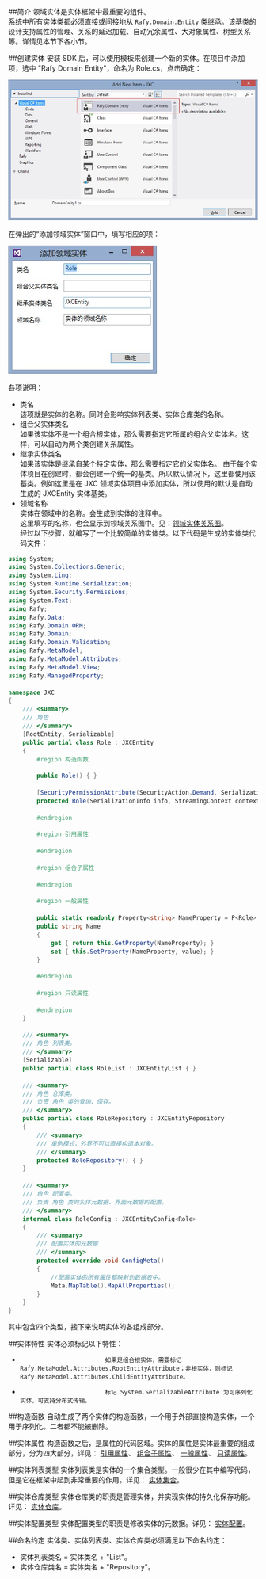 
##简介
领域实体是实体框架中最重要的组件。  
系统中所有实体类都必须直接或间接地从 `Rafy.Domain.Entity` 类继承。该基类的设计支持属性的管理、关系的延迟加载、自动冗余属性、大对象属性、树型关系等。详情见本节下各小节。

##创建实体
安装 SDK 后，可以使用模板来创建一个新的实体。在项目中添加项，选中 "Rafy Domain Entity"，命名为 Role.cs，点击确定：

![](../../images/DomainEntity_AddNewItem.jpg)


在弹出的“添加领域实体”窗口中，填写相应的项：

![](../../images/DomainEntity_AddNewItemWindow.jpg)

各项说明：

 - 类名  
    该项就是实体的名称。同时会影响实体列表类、实体仓库类的名称。
 - 组合父实体类名  
    如果该实体不是一个组合根实体，那么需要指定它所属的组合父实体名。这样，可以自动为两个类创建关系属性。
 - 继承实体类名  
    如果该实体是继承自某个特定实体，那么需要指定它的父实体名。
    由于每个实体项目在创建时，都会创建一个统一的基类。所以默认情况下，这里都使用该基类。例如这里是在 JXC 领域实体项目中添加实体，所以使用的默认是自动生成的 JXCEntity 实体基类。
 - 领域名称  
    实体在领域中的名称。会生成到实体的注释中。  
    这里填写的名称，也会显示到领域关系图中。见：[领域实体关系图](../领域实体框架\领域实体\领域实体关系图.html)。  
    经过以下步骤，就编写了一个比较简单的实体类。以下代码是生成的实体类代码文件：
	
```cs
using System;
using System.Collections.Generic; 
using System.Linq;
using System.Runtime.Serialization;
using System.Security.Permissions;
using System.Text;
using Rafy;
using Rafy.Data;
using Rafy.Domain.ORM;
using Rafy.Domain;
using Rafy.Domain.Validation;
using Rafy.MetaModel;
using Rafy.MetaModel.Attributes;
using Rafy.MetaModel.View;
using Rafy.ManagedProperty;

namespace JXC
{
    /// <summary>
    /// 角色
    /// </summary>
    [RootEntity, Serializable]
    public partial class Role : JXCEntity
    {
        #region 构造函数

        public Role() { }

        [SecurityPermissionAttribute(SecurityAction.Demand, SerializationFormatter = true)]
        protected Role(SerializationInfo info, StreamingContext context) : base(info, context){ }

        #endregion

        #region 引用属性

        #endregion

        #region 组合子属性

        #endregion

        #region 一般属性

        public static readonly Property<string> NameProperty = P<Role>.Register(e => e.Name);
        public string Name
        {
            get { return this.GetProperty(NameProperty); }
            set { this.SetProperty(NameProperty, value); }
        }

        #endregion

        #region 只读属性

        #endregion
    }

    /// <summary>
    /// 角色 列表类。
    /// </summary>
    [Serializable]
    public partial class RoleList : JXCEntityList { }

    /// <summary>
    /// 角色 仓库类。
    /// 负责 角色 类的查询、保存。
    /// </summary>
    public partial class RoleRepository : JXCEntityRepository
    {
        /// <summary>
        /// 单例模式，外界不可以直接构造本对象。
        /// </summary>
        protected RoleRepository() { }
    }

    /// <summary>
    /// 角色 配置类。
    /// 负责 角色 类的实体元数据、界面元数据的配置。
    /// </summary>
    internal class RoleConfig : JXCEntityConfig<Role>
    {
        /// <summary>
        /// 配置实体的元数据
        /// </summary>
        protected override void ConfigMeta()
        {
            //配置实体的所有属性都映射到数据表中。
            Meta.MapTable().MapAllProperties();
        }
    }
}
```

其中包含四个类型，接下来说明实体的各组成部分。

##实体特性
实体必须标记以下特性：
 -                             如果是组合根实体，需要标记 Rafy.MetaModel.Attributes.RootEntityAttribute；非根实体，则标记 Rafy.MetaModel.Attributes.ChildEntityAttribute。                        
 -                             标记 System.SerializableAttribute 为可序列化实体，可支持分布式传输。                        

##构造函数
自动生成了两个实体的构造函数，一个用于外部直接构造实体，一个用于序列化。二者都不能被删除。

##实体属性
构造函数之后，是属性的代码区域。实体的属性是实体最重要的组成部分，分为四大部分，详见：
[引用属性](../领域实体框架\领域实体\实体属性\引用属性.html)、
[组合子属性](../领域实体框架\领域实体\实体属性\组合子属性.html)、
[一般属性](../领域实体框架\领域实体\实体属性\一般属性.html)、
[只读属性](../领域实体框架\领域实体\实体属性\只读属性.html)。

##实体列表类型
实体列表类是实体的一个集合类型。一般很少在其中编写代码，但是它在框架中起到非常重要的作用。详见：
[实体集合](../领域实体框架\领域实体\实体集合.html)。

##实体仓库类型
实体仓库类的职责是管理实体，并实现实体的持久化保存功能。详见：
[实体仓库](../领域实体框架\实体仓库.html)。

##实体配置类型
实体配置类型的职责是修改实体的元数据。详见：
[实体配置](../领域实体框架\领域实体\实体配置.html)。

##命名约定
实体类、实体列表类、实体仓库类必须满足以下命名约定：
 - 实体列表类名 = 实体类名 + "List"。
 - 实体仓库类名 = 实体类名 + "Repository"。
